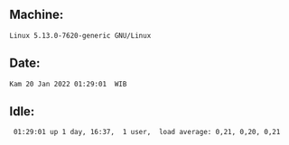 ## Machine:
```
Linux 5.13.0-7620-generic GNU/Linux
```
## Date:
```
Kam 20 Jan 2022 01:29:01  WIB
```
## Idle:
```
 01:29:01 up 1 day, 16:37,  1 user,  load average: 0,21, 0,20, 0,21
```
